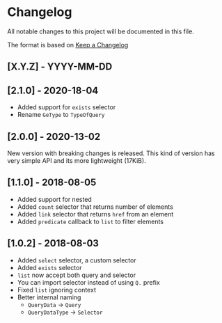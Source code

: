 # Changelog

All notable changes to this project will be documented in this file.

The format is based on [Keep a Changelog](http://keepachangelog.com/en/1.0.0/)

## [X.Y.Z] - YYYY-MM-DD

## [2.1.0] - 2020-18-04

- Added support for `exists` selector
- Rename `GeType` to `TypeOfQuery`

## [2.0.0] - 2020-13-02

New version with breaking changes is released. This kind of version has very
simple API and its more lightweight (17KiB).

## [1.1.0] - 2018-08-05

- Added support for nested
- Added `count` selector that returns number of elements
- Added `link` selector that returns `href` from an element
- Added `predicate` callback to `list` to filter elements

## [1.0.2] - 2018-08-03

- Added `select` selector, a custom selector
- Added `exists` selector
- `list` now accept both query and selector
- You can import selector instead of using `Q.` prefix
- Fixed `list` ignoring context
- Better internal naming
    - `QueryData` -> `Query`
    - `QueryDataType` -> `Selector`
